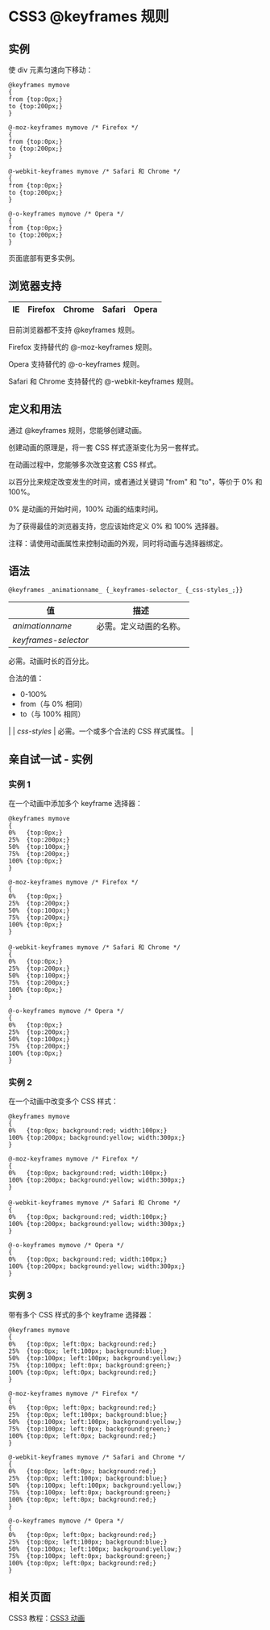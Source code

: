 # CSS3 @keyframes 规则



## 实例

使 div 元素匀速向下移动：

```
@keyframes mymove
{
from {top:0px;}
to {top:200px;}
}

@-moz-keyframes mymove /* Firefox */
{
from {top:0px;}
to {top:200px;}
}

@-webkit-keyframes mymove /* Safari 和 Chrome */
{
from {top:0px;}
to {top:200px;}
}

@-o-keyframes mymove /* Opera */
{
from {top:0px;}
to {top:200px;}
}

```

页面底部有更多实例。

## 浏览器支持

| IE | Firefox | Chrome | Safari | Opera |
| --- | --- | --- | --- | --- |

目前浏览器都不支持 @keyframes 规则。

Firefox 支持替代的 @-moz-keyframes 规则。

Opera 支持替代的 @-o-keyframes 规则。

Safari 和 Chrome 支持替代的 @-webkit-keyframes 规则。

## 定义和用法

通过 @keyframes 规则，您能够创建动画。

创建动画的原理是，将一套 CSS 样式逐渐变化为另一套样式。

在动画过程中，您能够多次改变这套 CSS 样式。

以百分比来规定改变发生的时间，或者通过关键词 "from" 和 "to"，等价于 0% 和 100%。

0% 是动画的开始时间，100% 动画的结束时间。

为了获得最佳的浏览器支持，您应该始终定义 0% 和 100% 选择器。

注释：请使用动画属性来控制动画的外观，同时将动画与选择器绑定。

## 语法

```
@keyframes _animationname_ {_keyframes-selector_ {_css-styles_;}}
```

| 值 | 描述 |
| --- | --- |
| _animationname_ | 必需。定义动画的名称。 |
| _keyframes-selector_ | 

必需。动画时长的百分比。

合法的值：

*   0-100%
*   from（与 0% 相同）
*   to（与 100% 相同）

 |
| _css-styles_ | 必需。一个或多个合法的 CSS 样式属性。 |

## 亲自试一试 - 实例

### 实例 1

在一个动画中添加多个 keyframe 选择器：

```
@keyframes mymove
{
0%   {top:0px;}
25%  {top:200px;}
50%  {top:100px;}
75%  {top:200px;}
100% {top:0px;}
}

@-moz-keyframes mymove /* Firefox */
{
0%   {top:0px;}
25%  {top:200px;}
50%  {top:100px;}
75%  {top:200px;}
100% {top:0px;}
}

@-webkit-keyframes mymove /* Safari 和 Chrome */
{
0%   {top:0px;}
25%  {top:200px;}
50%  {top:100px;}
75%  {top:200px;}
100% {top:0px;}
}

@-o-keyframes mymove /* Opera */
{
0%   {top:0px;}
25%  {top:200px;}
50%  {top:100px;}
75%  {top:200px;}
100% {top:0px;}
}

```



### 实例 2

在一个动画中改变多个 CSS 样式：

```
@keyframes mymove
{
0%   {top:0px; background:red; width:100px;}
100% {top:200px; background:yellow; width:300px;}
}

@-moz-keyframes mymove /* Firefox */
{
0%   {top:0px; background:red; width:100px;}
100% {top:200px; background:yellow; width:300px;}
}

@-webkit-keyframes mymove /* Safari 和 Chrome */
{
0%   {top:0px; background:red; width:100px;}
100% {top:200px; background:yellow; width:300px;}
}

@-o-keyframes mymove /* Opera */
{
0%   {top:0px; background:red; width:100px;}
100% {top:200px; background:yellow; width:300px;}
}

```



### 实例 3

带有多个 CSS 样式的多个 keyframe 选择器：

```
@keyframes mymove
{
0%   {top:0px; left:0px; background:red;}
25%  {top:0px; left:100px; background:blue;}
50%  {top:100px; left:100px; background:yellow;}
75%  {top:100px; left:0px; background:green;}
100% {top:0px; left:0px; background:red;}
}

@-moz-keyframes mymove /* Firefox */
{
0%   {top:0px; left:0px; background:red;}
25%  {top:0px; left:100px; background:blue;}
50%  {top:100px; left:100px; background:yellow;}
75%  {top:100px; left:0px; background:green;}
100% {top:0px; left:0px; background:red;}
}

@-webkit-keyframes mymove /* Safari and Chrome */
{
0%   {top:0px; left:0px; background:red;}
25%  {top:0px; left:100px; background:blue;}
50%  {top:100px; left:100px; background:yellow;}
75%  {top:100px; left:0px; background:green;}
100% {top:0px; left:0px; background:red;}
}

@-o-keyframes mymove /* Opera */
{
0%   {top:0px; left:0px; background:red;}
25%  {top:0px; left:100px; background:blue;}
50%  {top:100px; left:100px; background:yellow;}
75%  {top:100px; left:0px; background:green;}
100% {top:0px; left:0px; background:red;}
}

```



## 相关页面

CSS3 教程：[CSS3 动画](/css3/css3_animation.asp "CSS3 动画")



